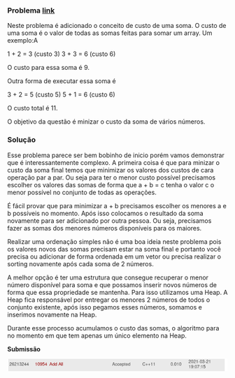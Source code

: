 ### Problema [link](https://onlinejudge.org/index.php?option=com_onlinejudge&Itemid=8&page=show_problem&problem=1895)

Neste problema é adicionado o conceito de custo de uma soma. O custo de uma soma é o 
valor de todas as somas feitas para somar um array. Um exemplo:A

1 + 2 = 3 (custo 3)
3 + 3 = 6 (custo 6)

O custo para essa soma é 9.

Outra forma de executar essa soma é 

3 + 2 = 5 (custo 5)
5 + 1 = 6 (custo 6)

O custo total é 11.

O objetivo da questão é minizar o custo da soma de vários números.

### Solução

Esse problema parece ser bem bobinho de inicio porém vamos demonstrar que é 
interessantemente complexo. A primeira coisa é que para minizar o custo da soma 
final temos que minimizar os valores dos custos de cara operação par a par. Ou 
seja para ter o menor custo possível precisamos escolher os valores das somas 
de forma que a + b = c tenha o valor c o menor possível no conjunto de todas as 
operações.

É fácil provar que para minimizar a + b precisamos escolher os menores a e b possíveis no
momento. Após isso colocamos o resultado da soma novamente para ser adicionado por outra pessoa.
Ou seja, precisamos fazer as somas dos menores números disponíveis para os maiores.

Realizar uma ordenação simples não é uma boa ideia neste problema pois os valores novos das somas
precisam estar na soma final e portanto você precisa ou adicionar de forma ordenada em um vetor
ou precisa realizar o sorting novamente após cada soma de 2 números.

A melhor opção é ter uma estrutura que consegue recuperar o menor número disponível para soma e 
que possamos inserir novos números de forma que essa propriedade se mantenha. Para isso 
utilizamos uma Heap. A Heap fica responsável por entregar os menores 2 números de todos o conjunto
existente, após isso pegamos esses números, somamos e inserimos novamente na Heap. 

Durante esse processo acumulamos o custo das somas, o algoritmo para no momento em que tem apenas 
um único elemento na Heap.

**Submissão**

![Submissão](submission2.png)
